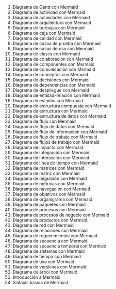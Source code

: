 01. Diagrama de Gantt con Mermaid
02. Diagrama de actividad con Mermaid
03. Diagrama de actividades con Mermaid
04. Diagrama de arquitectura con Mermaid
05. Diagrama de burbujas con Mermaid
06. Diagrama de caja con Mermaid
07. Diagrama de calidad con Mermaid
08. Diagrama de casos de prueba con Mermaid
09. Diagrama de casos de uso con Mermaid
10. Diagrama de clases con Mermaid
11. Diagrama de colaboración con Mermaid
12. Diagrama de componentes con Mermaid
13. Diagrama de comunicación con Mermaid
14. Diagrama de conceptos con Mermaid
15. Diagrama de decisiones con Mermaid
16. Diagrama de dependencias con Mermaid
17. Diagrama de despliegue con Mermaid
18. Diagrama de entidad-relación con Mermaid
19. Diagrama de estados con Mermaid
20. Diagrama de estructura compuesta con Mermaid
21. Diagrama de estructura con Mermaid
22. Diagrama de estructura de datos con Mermaid
23. Diagrama de flujo con Mermaid
24. Diagrama de flujo de datos con Mermaid
25. Diagrama de flujo de información con Mermaid
26. Diagrama de flujo de trabajo con Mermaid
27. Diagrama de flujos de trabajo con Mermaid
28. Diagrama de impacto con Mermaid
29. Diagrama de integración con Mermaid
30. Diagrama de interacción con Mermaid
31. Diagrama de línea de tiempo con Mermaid
32. Diagrama de matrices con Mermaid
33. Diagrama de matriz con Mermaid
34. Diagrama de migración con Mermaid
35. Diagrama de métricas con Mermaid
36. Diagrama de navegación con Mermaid
37. Diagrama de objetivos con Mermaid
38. Diagrama de organigrama con Mermaid
39. Diagrama de paquetes con Mermaid
40. Diagrama de procesos con Mermaid
41. Diagrama de procesos de negocio con Mermaid
42. Diagrama de productos con Mermaid
43. Diagrama de red con Mermaid
44. Diagrama de relaciones con Mermaid
45. Diagrama de requerimientos con Mermaid
46. Diagrama de secuencia con Mermaid
47. Diagrama de secuencia temporal con Mermaid
48. Diagrama de sistemas con Mermaid
49. Diagrama de tiempo con Mermaid
50. Diagrama de uso con Mermaid
51. Diagrama de versiones con Mermaid
52. Diagrama de árbol con Mermaid
53. Introducción a Mermaid
54. Sintaxis básica de Mermaid